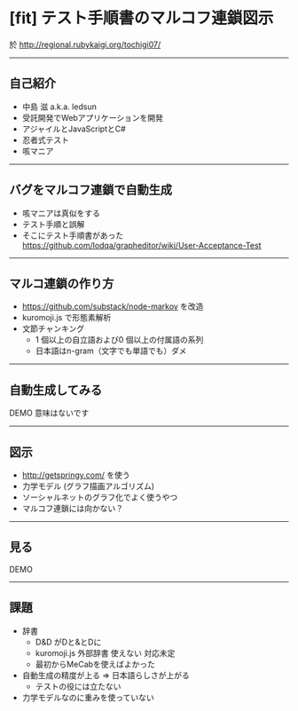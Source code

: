 # [fit] テスト手順書のマルコフ連鎖図示

於 http://regional.rubykaigi.org/tochigi07/

---

## 自己紹介

- 中島 滋 a.k.a. ledsun
- 受託開発でWebアプリケーションを開発
- アジャイルとJavaScriptとC#
- 忍者式テスト
- 咳マニア

---

## バグをマルコフ連鎖で自動生成

- 咳マニアは真似をする
- テスト手順と誤解
- そこにテスト手順書があった
https://github.com/lodqa/grapheditor/wiki/User-Acceptance-Test

---

## マルコ連鎖の作り方

- https://github.com/substack/node-markov を改造
- kuromoji.js で形態素解析
- 文節チャンキング
  - 1 個以上の自立語および0 個以上の付属語の系列
  - 日本語はn-gram（文字でも単語でも）ダメ

---

## 自動生成してみる

DEMO
意味はないです

---

## 図示

- http://getspringy.com/ を使う
- 力学モデル (グラフ描画アルゴリズム)
- ソーシャルネットのグラフ化でよく使うやつ
- マルコフ連鎖には向かない？

---

## 見る

DEMO

---

## 課題

- 辞書
  - D&D がDと&とDに
  - kuromoji.js 外部辞書 使えない 対応未定
  - 最初からMeCabを使えばよかった
- 自動生成の精度が上る => 日本語らしさが上がる
  - テストの役には立たない
- 力学モデルなのに重みを使っていない
